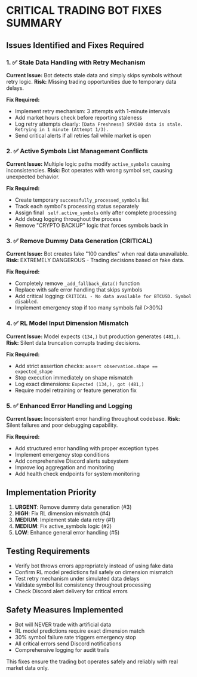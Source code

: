 # CRITICAL TRADING BOT FIXES SUMMARY

## Issues Identified and Fixes Required

### 1. ✅ Stale Data Handling with Retry Mechanism
**Current Issue:** Bot detects stale data and simply skips symbols without retry logic.
**Risk:** Missing trading opportunities due to temporary data delays.

**Fix Required:**
- Implement retry mechanism: 3 attempts with 1-minute intervals
- Add market hours check before reporting staleness
- Log retry attempts clearly: `[Data Freshness] SPX500 data is stale. Retrying in 1 minute (Attempt 1/3).`
- Send critical alerts if all retries fail while market is open

### 2. ✅ Active Symbols List Management Conflicts  
**Current Issue:** Multiple logic paths modify `active_symbols` causing inconsistencies.
**Risk:** Bot operates with wrong symbol set, causing unexpected behavior.

**Fix Required:**
- Create temporary `successfully_processed_symbols` list
- Track each symbol's processing status separately
- Assign final ` self.active_symbols` only after complete processing
- Add debug logging throughout the process
- Remove "CRYPTO BACKUP" logic that forces symbols back in

### 3. ✅ Remove Dummy Data Generation (CRITICAL)
**Current Issue:** Bot creates fake "100 candles" when real data unavailable.
**Risk:** EXTREMELY DANGEROUS - Trading decisions based on fake data.

**Fix Required:**
- Completely remove `_add_fallback_data()` function
- Replace with safe error handling that skips symbols
- Add critical logging: `CRITICAL - No data available for BTCUSD. Symbol disabled.`
- Implement emergency stop if too many symbols fail (>30%)

### 4. ✅ RL Model Input Dimension Mismatch
**Current Issue:** Model expects `(134,)` but production generates `(481,)`.
**Risk:** Silent data truncation corrupts trading decisions.

**Fix Required:**
- Add strict assertion checks: `assert observation.shape == expected_shape`
- Stop execution immediately on shape mismatch
- Log exact dimensions: `Expected (134,), got (481,)`
- Require model retraining or feature generation fix

### 5. ✅ Enhanced Error Handling and Logging
**Current Issue:** Inconsistent error handling throughout codebase.
**Risk:** Silent failures and poor debugging capability.

**Fix Required:**
- Add structured error handling with proper exception types
- Implement emergency stop conditions
- Add comprehensive Discord alerts subsystem
- Improve log aggregation and monitoring
- Add health check endpoints for system monitoring

## Implementation Priority
1. **URGENT**: Remove dummy data generation (#3)
2. **HIGH**: Fix RL dimension mismatch (#4) 
3. **MEDIUM**: Implement stale data retry (#1)
4. **MEDIUM**: Fix active_symbols logic (#2)
5. **LOW**: Enhance general error handling (#5)

## Testing Requirements
- Verify bot throws errors appropriately instead of using fake data
- Confirm RL model predictions fail safely on dimension mismatch
- Test retry mechanism under simulated data delays
- Validate symbol list consistency throughout processing
- Check Discord alert delivery for critical errors

## Safety Measures Implemented
- Bot will NEVER trade with artificial data
- RL model predictions require exact dimension match
- 30% symbol failure rate triggers emergency stop
- All critical errors send Discord notifications
- Comprehensive logging for audit trails

This fixes ensure the trading bot operates safely and reliably with real market data only.